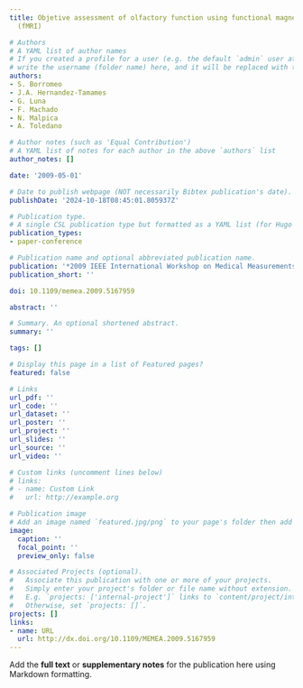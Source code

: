 ```yaml
---
title: Objetive assessment of olfactory function using functional magnetic resonance
  (fMRI)

# Authors
# A YAML list of author names
# If you created a profile for a user (e.g. the default `admin` user at `content/authors/admin/`), 
# write the username (folder name) here, and it will be replaced with their full name and linked to their profile.
authors:
- S. Borromeo
- J.A. Hernandez-Tamames
- G. Luna
- F. Machado
- N. Malpica
- A. Toledano

# Author notes (such as 'Equal Contribution')
# A YAML list of notes for each author in the above `authors` list
author_notes: []

date: '2009-05-01'

# Date to publish webpage (NOT necessarily Bibtex publication's date).
publishDate: '2024-10-18T08:45:01.805937Z'

# Publication type.
# A single CSL publication type but formatted as a YAML list (for Hugo requirements).
publication_types:
- paper-conference

# Publication name and optional abbreviated publication name.
publication: '*2009 IEEE International Workshop on Medical Measurements and Applications*'
publication_short: ''

doi: 10.1109/memea.2009.5167959

abstract: ''

# Summary. An optional shortened abstract.
summary: ''

tags: []

# Display this page in a list of Featured pages?
featured: false

# Links
url_pdf: ''
url_code: ''
url_dataset: ''
url_poster: ''
url_project: ''
url_slides: ''
url_source: ''
url_video: ''

# Custom links (uncomment lines below)
# links:
# - name: Custom Link
#   url: http://example.org

# Publication image
# Add an image named `featured.jpg/png` to your page's folder then add a caption below.
image:
  caption: ''
  focal_point: ''
  preview_only: false

# Associated Projects (optional).
#   Associate this publication with one or more of your projects.
#   Simply enter your project's folder or file name without extension.
#   E.g. `projects: ['internal-project']` links to `content/project/internal-project/index.md`.
#   Otherwise, set `projects: []`.
projects: []
links:
- name: URL
  url: http://dx.doi.org/10.1109/MEMEA.2009.5167959
---
```


Add the **full text** or **supplementary notes** for the publication here using Markdown formatting.
